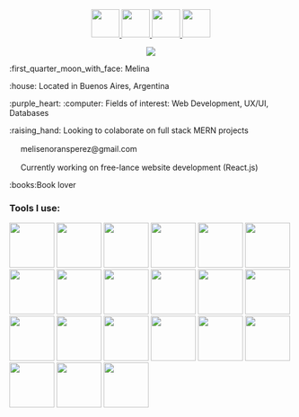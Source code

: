 
<div align="center">
  <a href="https://www.instagram.com/_._melina_._._">
  <img height="50" src="https://img.shields.io/badge/Instagram-000000?style=for-the-badge&logo=Instagram&logoColor=white" />
</a>
  <a href="https://www.linkedin.com/in/melina-senorans-perez/">
  <img height="50" src="https://img.shields.io/badge/LinkedIn-000000?style=for-the-badge&logo=linkedin&logoColor=white" />
</a>
    <a href="https://twitter.com/MelinaSenorans">
  <img height="50" src="https://img.shields.io/badge/-000000??style=for-the-badge&logo=X&logoColor=white" />
</a>
<a href="https://github.com/melisen">
  <img height="50" src="https://img.shields.io/badge/GitHub-000000?style=for-the-badge&logo=GitHub&logoColor=white" />
</a>                                                       
</div>

<p align="center">
  <img src="https://capsule-render.vercel.app/api?type=waving&color=0:380b58,100:d372d3&height=200&align=center&section=header&text=Let's%20connect%20and%20have%20a%20chat&fontSize=30&fontColor=f6d9f6" />
</p>

<p>:first_quarter_moon_with_face: Melina </p>
<p> :house: Located in Buenos Aires, Argentina</p>
<p> :purple_heart: :computer:  Fields of interest: Web Development, UX/UI, Databases</p>
<p> :raising_hand: Looking to colaborate on full stack MERN projects</p>
<p> <img height="16" src="https://cdn4.iconfinder.com/data/icons/logos-brands-in-colors/48/google-gmail-1024.png" />  melisenoransperez@gmail.com</p>
<p><img height="16" src="https://cdn.jsdelivr.net/gh/devicons/devicon/icons/vscode/vscode-original.svg" /> Currently working on free-lance website development (React.js)</p>
<p> :books:Book lover</p>

<div>
  <h3 align="left">Tools I use:</h3>
<img height="80" src="https://cdn.jsdelivr.net/gh/devicons/devicon/icons/html5/html5-original-wordmark.svg" />     
<img height="80" src="https://cdn.jsdelivr.net/gh/devicons/devicon/icons/css3/css3-original.svg" />
<img height="80"  src="https://cdn.jsdelivr.net/gh/devicons/devicon/icons/sass/sass-original.svg" /> 
<img height="80" src="https://cdn.jsdelivr.net/gh/devicons/devicon/icons/bootstrap/bootstrap-plain-wordmark.svg" />
<img height="80" src="https://cdn.jsdelivr.net/gh/devicons/devicon/icons/figma/figma-original.svg" />
<img height="80" src="https://cdn.jsdelivr.net/gh/devicons/devicon/icons/javascript/javascript-original.svg" />
<img height="80"  src="https://cdn.jsdelivr.net/gh/devicons/devicon/icons/react/react-original-wordmark.svg" />       
<img  height="80" src="https://cdn.jsdelivr.net/gh/devicons/devicon/icons/materialui/materialui-original.svg" />        

<img height="80"  src="https://cdn.jsdelivr.net/gh/devicons/devicon/icons/npm/npm-original-wordmark.svg" />  
<img height="80" src="https://cdn.jsdelivr.net/gh/devicons/devicon/icons/webpack/webpack-plain-wordmark.svg"  />

<img height="80" src="https://cdn.jsdelivr.net/gh/devicons/devicon/icons/git/git-original-wordmark.svg" />
<img  height="80" src="https://cdn.jsdelivr.net/gh/devicons/devicon/icons/github/github-original-wordmark.svg" />
<img  height="80" src="https://cdn.jsdelivr.net/gh/devicons/devicon/icons/nodejs/nodejs-original-wordmark.svg" />
<img height="80" src="https://cdn.jsdelivr.net/gh/devicons/devicon/icons/express/express-original-wordmark.svg" />
<img height="80" src="https://cdn.jsdelivr.net/gh/devicons/devicon/icons/mongodb/mongodb-original-wordmark.svg" />
<img  height="80"  src="https://cdn.jsdelivr.net/gh/devicons/devicon/icons/handlebars/handlebars-original-wordmark.svg" />
<img height="80"   src="https://cdn.jsdelivr.net/gh/devicons/devicon/icons/mysql/mysql-original-wordmark.svg" />
<img height="80" src="https://cdn.jsdelivr.net/gh/devicons/devicon/icons/socketio/socketio-original-wordmark.svg" />

<img  height="80" src="https://cdn.jsdelivr.net/gh/devicons/devicon/icons/trello/trello-plain-wordmark.svg" />
 <img height="80" src="https://cdn.jsdelivr.net/gh/devicons/devicon/icons/slack/slack-original-wordmark.svg" />
<img height="80" src="https://cdn.jsdelivr.net/gh/devicons/devicon/icons/vscode/vscode-original.svg" />   
</div>



  
<!--
**melisen/melisen** is a ✨ _special_ ✨ repository because its `README.md` (this file) appears on your GitHub profile.

Here are some ideas to get you started:

- 🔭 I’m currently working on ...
- 🌱 I’m currently learning ...
- 👯 I’m looking to collaborate on ...
- 🤔 I’m looking for help with ...
- 💬 Ask me about ...
- 📫 How to reach me: ...
- 😄 Pronouns: ...
- ⚡ Fun fact: ...
-->
